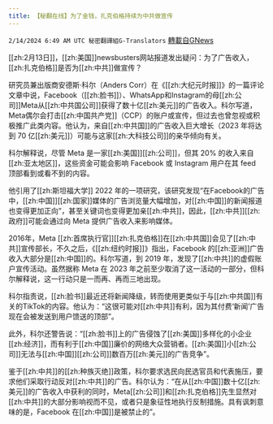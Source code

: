 ```yaml
---
title: 【秘翻在线】为了金钱，扎克伯格持续为中共做宣传
---
```

`2/14/2024 6:49 AM UTC 秘密翻譯組G-Translators` [轉載自GNews](https://gnews.org/articles/2304632)

[[zh:2月13日]]，[[zh:美国]]newsbusters网站报道发出疑问：为了广告收入，[[zh:扎克伯格]]是否为[[zh:中共]]做宣传？

研究员兼出版商安德斯·科尔（Anders Corr）在《[[zh:大纪元时报]]》的一篇评论文章中说，Facebook（[[zh:脸书]]）、WhatsApp和Instagram的母[[zh:公司]]Meta从[[zh:中共国公司]]获得了数十亿[[zh:美元]]的广告收入。科尔写道，Meta偶尔会打击[[zh:中国共产党]]（CCP）的账户或宣传，但过去也曾忽视或积极推广此类内容。他认为，来自[[zh:中共国]]的广告收入巨大增长（2023 年将达到 70 亿[[zh:美元]]）可能与这家[[zh:大科技公司]]的亲华倾向有关。

科尔解释说，尽管 Meta 是一家[[zh:美国]][[zh:公司]]，但其 20% 的收入来自[[zh:亚太地区]]，这些资金可能会影响 Facebook 或 Instagram 用户在其 feed 顶部看到或看不到的内容。

他引用了[[zh:斯坦福大学]] 2022 年的一项研究，该研究发现“在Facebook的广告中，[[zh:中国]][[zh:国家]]媒体的广告浏览量大幅增加，对[[zh:中国]]的新闻报道也变得更加正向”，甚至关键词也变得更加亲[[zh:中共]]，因此，[[zh:中共]][[zh:政府]]可能会通过向 Meta 提供广告收入来影响媒体。

2016年，Meta [[zh:首席执行官]][[zh:扎克伯格]]在[[zh:中共国]]会见了[[zh:中共]]宣传部长，不久之后，《[[zh:纽约时报]]》指出，Facebook 的[[zh:亚洲]]广告收入大部分是[[zh:中国]]的。科尔写道，到 2019 年，发现了[[zh:中共]]的虚假账户宣传活动。虽然据称 Meta 在 2023 年之前至少取消了这一活动的一部分，但科尔解释说，这一行动只是一而再、再而三地出现。

科尔指责说，[[zh:脸书]]最近还将新闻降级，转而使用更类似于与[[zh:中共国]]有关的TikTok的内容。他认为：“这很可能对[[zh:中共]]有利，因为其付费‘新闻’广告现在会被发送到用户馈送的顶部”。

此外，科尔还警告说：“[[zh:脸书]]上的广告侵蚀了[[zh:美国]]多样化的小企业[[zh:经济]]，而有利于[[zh:中国]]廉价的网络大众营销者。[[zh:美国]]小[[zh:公司]]无法与[[zh:中国]][[zh:公司]]数百万[[zh:美元]]的广告竞争”。

鉴于[[zh:中共]]的[[zh:种族灭绝]]政策，科尔要求选民向民选官员和代表施压，要求他们采取行动反对[[zh:中共]]的广告。科尔认为：“在从[[zh:中国]]数十亿[[zh:美元]]的广告收入中获利的同时，Meta[[zh:公司]]和[[zh:扎克伯格]]先生显然对[[zh:中共]]的大部分影响视而不见，或者只是象征性地执行反制措施。具有讽刺意味的是，Facebook 在[[zh:中国]]是被禁止的”。
